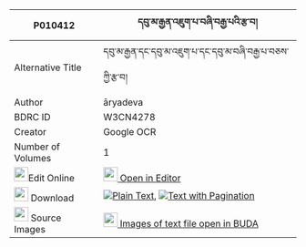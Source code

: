 |P010412|དབུ་མ་རྒྱན་འཇུག་པ་བཞི་བརྒྱ་པའི་རྩ་བ། 
| --- | --- 
|Alternative Title |དབུ་མ་རྒྱན་དང་དབུ་མ་འཇུག་པ་དང་དབུ་མ་བཞི་བརྒྱ་པ་བཅས་ཀྱི་རྩ་བ།
|Author| āryadeva
|BDRC ID | W3CN4278
|Creator | Google OCR
|Number of Volumes| 1
|<img width="25" src="https://img.icons8.com/color/25/000000/edit-property.png">Edit Online| [<img width="25" src="https://avatars.githubusercontent.com/u/45091458?s=200&v=4"> Open in Editor](http://editor.openpecha.org/P010412)
|<img width="25" src="https://img.icons8.com/fluent/48/000000/download-2.png"/>  Download | [![](https://img.icons8.com/color/20/000000/txt.png)Plain Text](https://github.com/Openpecha/P010412/releases/download/v1/uma_gyen_jukpa_shyigyapa_i_tsa_plain_P010412.zip), [![](https://img.icons8.com/color/20/000000/txt.png)Text with Pagination](https://github.com/Openpecha/P010412/releases/download/v1/uma_gyen_jukpa_shyigyapa_i_tsa_pages_P010412.zip)
|<img width="25" src="https://img.icons8.com/plasticine/100/000000/pictures-folder.png"/>  Source Images | [<img width="25" src="https://library.bdrc.io/icons/BUDA-small.svg"> Images of text file open in BUDA](https://library.bdrc.io/show/bdr:W3CN4278)